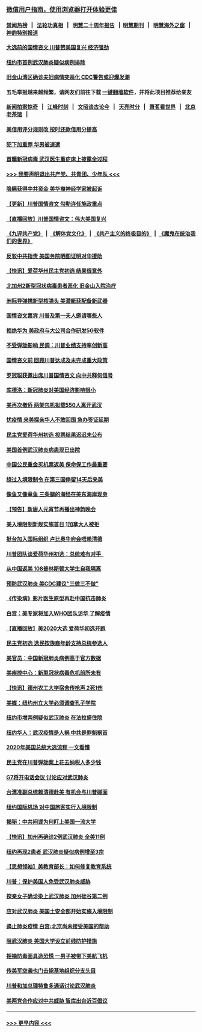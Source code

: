 ### [微信用户指南，使用浏览器打开体验更佳](https://github.com/gfw-breaker/banned-news1/blob/master/indexes/wechat-guide.md?t=0)
#### [禁闻热榜](热点新闻.md?t=0)  &nbsp;&nbsp;|&nbsp;&nbsp; [法轮功真相](https://github.com/gfw-breaker/truth/blob/master/README.md?t=0) &nbsp;&nbsp;|&nbsp;&nbsp; [明慧二十周年报告](https://github.com/gfw-breaker/mh-reports/blob/master/README.md?t=0) &nbsp;&nbsp;|&nbsp;&nbsp;[明慧期刊](https://github.com/gfw-breaker/mh-qikan) &nbsp;&nbsp;|&nbsp;&nbsp; [明慧海外之窗](https://github.com/gfw-breaker/mh-news/blob/master/README.md?t=0) &nbsp;&nbsp;|&nbsp;&nbsp; [神韵特别报道](https://github.com/gfw-breaker/mh-news/blob/master/shenyun.md?t=0)
#### [大选前的国情咨文 川普赞美国复兴 经济强劲](../pages/nsc412/n11845526.md?t=02051755) 
#### [纽约市首例武汉肺炎疑似病例排除](../pages/nsc412/n11844989.md?t=02051755) 
#### [旧金山湾区确诊夫妇病情突恶化 CDC警告或迎爆发潮](../pages/nsc412/n11845730.md?t=02051755) 
#### 五毛举报越来越频繁，请网友们前往下载 [一键翻墙软件](https://github.com/gfw-breaker/ssr-accounts)，并将此项目推荐给亲友
#### [新闻拍案惊奇](https://github.com/gfw-breaker/banned-news1/blob/master/pages/link4.md) &nbsp;&nbsp;|&nbsp;&nbsp; [江峰时刻](https://github.com/gfw-breaker/banned-news1/blob/master/pages/link4.md) &nbsp;&nbsp;|&nbsp;&nbsp; [文昭谈古论今](https://github.com/gfw-breaker/banned-news1/blob/master/pages/link4.md) &nbsp;&nbsp;|&nbsp;&nbsp; [天亮时分](https://github.com/gfw-breaker/banned-news1/blob/master/pages/link4.md) &nbsp;&nbsp;|&nbsp;&nbsp; [萧茗看世界](https://github.com/gfw-breaker/banned-news1/blob/master/pages/link4.md) &nbsp;&nbsp;|&nbsp;&nbsp; [北京老茶馆](https://github.com/gfw-breaker/banned-news1/blob/master/pages/link4.md) &nbsp;&nbsp;|&nbsp;&nbsp; 
#### [美信用评分规则改  按时还款信用分提高](../pages/nsc412/n11845488.md?t=02051755) 
#### [犯下加重罪 华男被速遣](../pages/nsc412/n11845476.md?t=02051755) 
#### [首曝新冠病毒 武汉医生重症床上披露全过程](../pages/nsc412/n11845150.md?t=02051755) 
#### [>>> 我要声明退出共产党、共青团、少年队 <<<](https://github.com/begood0513/goodnews/blob/master/quit/letter.md) 
#### [隐瞒获得中共资金 美华裔神经学家被起诉](../pages/nsc412/n11844879.md?t=02051755) 
#### [【更新】川普国情咨文 勾勒连任施政重点](../pages/nsc412/n11845223.md?t=02051755) 
#### [【直播回放】川普国情咨文：伟大美国复兴](../pages/nsc412/n11842079.md?t=02051755) 
#### [《九评共产党》](https://github.com/begood0513/9ping.md/blob/master/README.md) &nbsp;|&nbsp; [《解体党文化》](../../../../jtdwh.md/blob/master/README.md)  &nbsp;|&nbsp; [《共产主义的终极目的》](../../../../gczydzjmd.md/blob/master/README.md) &nbsp;|&nbsp; [《魔鬼在统治我们的世界》](../../../../mgztzwmdsj.md/blob/master/README.md) 
#### [反驳中共指责 美国务院晒图证明对华援助](../pages/nsc412/n11844859.md?t=02051755) 
#### [【快讯】爱荷华州民主党初选 结果很意外](../pages/nsc412/n11844878.md?t=02051755) 
#### [北加州2新型冠状病毒患者恶化 旧金山入院治疗](../pages/nsc412/n11844842.md?t=02051755) 
#### [洲际导弹携新型核弹头 美潜艇获配备新武器](../pages/nsc412/n11844680.md?t=02051755) 
#### [国情咨文嘉宾 川普及第一夫人邀请哪些人](../pages/nsc412/n11844712.md?t=02051755) 
#### [拒绝华为 美政府与大公司合作研发5G软件](../pages/nsc412/n11844625.md?t=02051755) 
#### [不受弹劾影响 民调：川普业绩支持率创新高](../pages/nsc412/n11844622.md?t=02051755) 
#### [国情咨文前 回顾川普达成及未完成重大政策](../pages/nsc412/n11844581.md?t=02051755) 
#### [罗冠聪获邀出席川普国情咨文 向中共释何信号](../pages/nsc412/n11844355.md?t=02051755) 
#### [库德洛：新冠肺炎对美国经济影响很小](../pages/nsc412/n11844418.md?t=02051755) 
#### [美再次撤侨 两架包机拟载550人离开武汉](../pages/nsc412/n11844407.md?t=02051755) 
#### [忧疫情 来美探亲华人不敢回国 急办签证延期](../pages/nsc412/n11843344.md?t=02051755) 
#### [民主党爱荷华州初选 投票结果迟迟未公布](../pages/nsc412/n11844207.md?t=02051755) 
#### [美国首例武汉肺炎病患现已出院](../pages/nsc412/n11842740.md?t=02051755) 
#### [中国公民重金买机票返美 保命保工作最重要](../pages/nsc412/n11843282.md?t=02051755) 
#### [绕过入境限制令  在第三国停留14天后来美](../pages/nsc412/n11843341.md?t=02051755) 
#### [像鱼又像章鱼 三条腿的海怪在美东海岸现身](../pages/nsc412/n11843092.md?t=02051755) 
#### [【预告】新唐人元宵节再播出神韵晚会](../pages/nsc412/n11843192.md?t=02051755) 
#### [美入境限制新规实施首日 1加拿大人被拒](../pages/nsc412/n11843058.md?t=02051755) 
#### [挺台加入国际组织 卢比奥华府会唔赖清德](../pages/nsc412/n11843023.md?t=02051755) 
#### [川普团队谈爱荷华州初选：总统难有对手  ](../pages/nsc412/n11842867.md?t=02051755) 
#### [从中国返美 108普林斯顿大学生自我隔离](../pages/nsc412/n11842714.md?t=02051755) 
#### [预防武汉肺炎 美CDC建议“三做三不做”](../pages/nsc412/n11842700.md?t=02051755) 
#### [《传染病》影片医生原型再赴中国抗击肺炎](../pages/nsc412/n11842626.md?t=02051755) 
#### [白宫：美专家将加入WHO团队访华 了解疫情](../pages/nsc412/n11842198.md?t=02051755) 
#### [【直播回放】美2020大选 爱荷华初选开跑](../pages/nsc412/n11841820.md?t=02051755) 
#### [民主党初选 选民按族裔年龄支持总统参选人](../pages/nsc412/n11842239.md?t=02051755) 
#### [美官员：中国新冠肺炎病例高于官方数据](../pages/nsc412/n11842452.md?t=02051755) 
#### [美疾控中心：新型冠状病毒危机前所未有](../pages/nsc412/n11842406.md?t=02051755) 
#### [【快讯】德州农工大学宿舍传枪声 2死1伤](../pages/nsc412/n11842279.md?t=02051755) 
#### [美媒：纽约州立大学必须调查孔子学院](../pages/nsc412/n11840637.md?t=02051755) 
#### [纽约市增两例疑似武汉肺炎 在法拉盛住院](../pages/nsc412/n11840625.md?t=02051755) 
#### [纽约华人：武汉疫情是人祸 中共是罪魁祸首](../pages/nsc412/n11840631.md?t=02051755) 
#### [2020年美国总统大选流程 一文看懂](../pages/nsc412/n11842056.md?t=02051755) 
#### [民主党在川普弹劾案上花去纳税人多少钱](../pages/nsc412/n11841941.md?t=02051755) 
#### [G7将开电话会议 讨论应对武汉肺炎](../pages/nsc412/n11841658.md?t=02051755) 
#### [台湾准副总统赖清德赴美 有机会与川普碰面](../pages/nsc412/n11841332.md?t=02051755) 
#### [纽约国际机场  对中国旅客实行入境限制](../pages/nsc412/n11840619.md?t=02051755) 
#### [揭秘：中共间谍为何盯上美国一流大学](../pages/nsc412/n11840270.md?t=02051755) 
#### [【快讯】加州再确诊2例武汉肺炎 全美11例](../pages/nsc412/n11840339.md?t=02051755) 
#### [纽约再现2患者 武汉肺炎疑似病例增至3宗](../pages/nsc412/n11840010.md?t=02051755) 
#### [【思想领袖】美教育部长：如何修复教育系统](../pages/nsc412/n11690865.md?t=02051755) 
#### [川普：保护美国人免受武汉肺炎威胁](../pages/nsc412/n11839718.md?t=02051755) 
#### [探亲女子确诊染上武汉肺炎 加州硅谷第二例](../pages/nsc412/n11839784.md?t=02051755) 
#### [应对武汉肺炎 美国土安全部开始实施入境限制](../pages/nsc412/n11839729.md?t=02051755) 
#### [遏止肺炎疫情 白宫:北京尚未接受美国的帮助](../pages/nsc412/n11839660.md?t=02051755) 
#### [阻武汉肺炎 美国大学设立前线防护措施](../pages/nsc412/n11839479.md?t=02051755) 
#### [拒摘防毒面具造恐慌 一男子被带下美航飞机](../pages/nsc412/n11839455.md?t=02051755) 
#### [传美军空袭也门击毙基地组织分支头目](../pages/nsc412/n11839210.md?t=02051755) 
#### [川普和加总理特鲁多通话讨论武汉肺炎](../pages/nsc412/n11839128.md?t=02051755) 
#### [美两党合作应对中共威胁 智库出台近百倡议](../pages/nsc412/n11838437.md?t=02051755) 

----
#### [ >>> 更早内容 <<< ](../indexes/nsc412-earlier.md)
